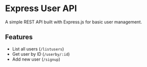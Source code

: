 # Express User API

A simple REST API built with Express.js for basic user management.

## Features
- List all users (`/listusers`)
- Get user by ID (`/userby/:id`)
- Add new user (`/signup`)
